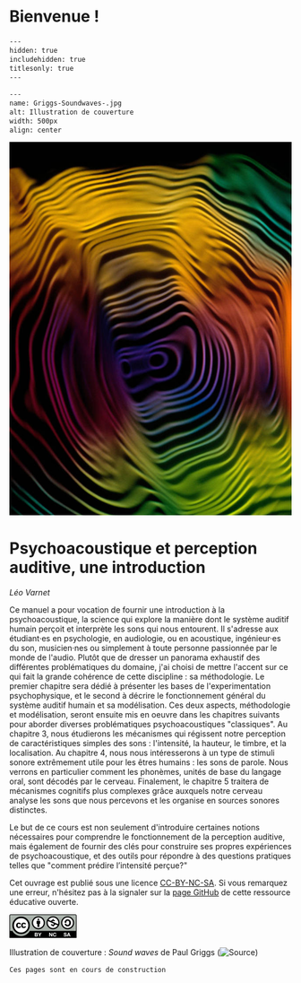 
# Bienvenue !

```{toctree}
---
hidden: true
includehidden: true
titlesonly: true
---
```

```{figure} Griggs-Soundwaves-.jpg
---
name: Griggs-Soundwaves-.jpg
alt: Illustration de couverture
width: 500px
align: center
```

![Cover](Griggs-Soundwaves-.jpg)

# Psychoacoustique et perception auditive, une introduction

*Léo Varnet*

Ce manuel a pour vocation de fournir une introduction à la psychoacoustique, la science qui explore la manière dont le système auditif humain perçoit et interprète les sons qui nous entourent. Il s'adresse aux étudiant·es en psychologie, en audiologie, ou en acoustique, ingénieur·es du son, musicien·nes ou simplement à toute personne passionnée par le monde de l'audio. Plutôt que de dresser un panorama exhaustif des différentes problématiques du domaine, j'ai choisi de mettre l'accent sur ce qui fait la grande cohérence de cette discipline : sa méthodologie. Le premier chapitre sera dédié à présenter les bases de l'experimentation psychophysique, et le second à décrire le fonctionnement général du système auditif humain et sa modélisation. Ces deux aspects, méthodologie et modélisation, seront ensuite mis en oeuvre dans les chapitres suivants pour aborder diverses problématiques psychoacoustiques "classiques". Au chapitre 3, nous étudierons les mécanismes qui régissent notre perception de caractéristiques simples des sons : l'intensité, la hauteur, le timbre, et la localisation. Au chapitre 4, nous nous intéresserons à un type de stimuli sonore extrêmement utile pour les êtres humains : les sons de parole. Nous verrons en particulier comment les phonèmes, unités de base du langage oral, sont décodés par le cerveau. Finalement, le chapitre 5 traitera de mécanismes cognitifs plus complexes grâce auxquels notre cerveau analyse les sons que nous percevons et les organise en sources sonores distinctes.

Le but de ce cours est non seulement d'introduire certaines notions nécessaires pour comprendre le fonctionnement de la perception auditive, mais également de fournir des clés pour construire ses propres expériences de psychoacoustique, et des outils pour répondre à des questions pratiques telles que "comment prédire l’intensité perçue?"

Cet ouvrage est publié sous une licence [CC-BY-NC-SA](https://creativecommons.org/licenses/by-nc-sa/4.0/). Si vous remarquez une erreur, n'hésitez pas à la signaler sur la [page GitHub](https://github.com/LeoVarnet/psychoac-manuel-fr) de cette ressource éducative ouverte.

![CC-BY-NC-SA](../static/Cc-by-nc-sa_icon.svg.png)

Illustration de couverture : *Sound waves* de Paul Griggs (![Source](https://www.jstor.org/stable/community.24715088))

```{warning}
Ces pages sont en cours de construction
